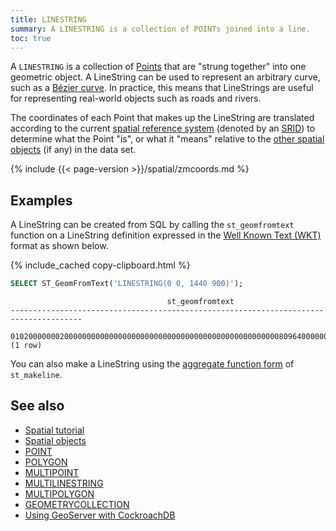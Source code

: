 ```yaml
---
title: LINESTRING
summary: A LINESTRING is a collection of POINTs joined into a line.
toc: true
---
```


A `LINESTRING` is a collection of [Points](point.html) that are "strung together" into one geometric object. A LineString can be used to represent an arbitrary curve, such as a [Bézier curve](https://en.wikipedia.org/wiki/Bézier_curve).  In practice, this means that LineStrings are useful for representing real-world objects such as roads and rivers.

The coordinates of each Point that makes up the LineString are translated according to the current [spatial reference system](spatial-glossary.html#spatial-reference-system) (denoted by an [SRID](spatial-glossary.html#srid)) to determine what the Point "is", or what it "means" relative to the [other spatial objects](spatial-features.html#spatial-objects) (if any) in the data set.

{% include {{< page-version >}}/spatial/zmcoords.md %}

## Examples

A LineString can be created from SQL by calling the `st_geomfromtext` function on a LineString definition expressed in the [Well Known Text (WKT)](spatial-glossary.html#wkt) format as shown below.

{% include_cached copy-clipboard.html %}
~~~ sql
SELECT ST_GeomFromText('LINESTRING(0 0, 1440 900)');
~~~

~~~
                                   st_geomfromtext
--------------------------------------------------------------------------------------
  0102000000020000000000000000000000000000000000000000000000008096400000000000208C40
(1 row)
~~~

You can also make a LineString using the [aggregate function form](functions-and-operators.html#aggregate-functions) of `st_makeline`.

## See also

- [Spatial tutorial](spatial-tutorial.html)
- [Spatial objects](spatial-features.html#spatial-objects)
- [POINT](point.html)
- [POLYGON](polygon.html)
- [MULTIPOINT](multipoint.html)
- [MULTILINESTRING](multilinestring.html)
- [MULTIPOLYGON](multipolygon.html)
- [GEOMETRYCOLLECTION](geometrycollection.html)
- [Using GeoServer with CockroachDB](geoserver.html)
